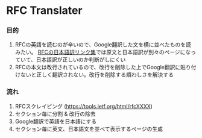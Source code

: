 
# RFC Translater

### 目的
1. RFCの英語を読むのが辛いので、Google翻訳した文を横に並べたものを読みたい。
[RFCの日本語訳リンク集](https://www.nic.ad.jp/ja/tech/rfc-jp-links.html)では原文と日本語訳が別々のページになっていて、日本語訳が正しいのか判断がしにくい
2. RFCの本文は改行されているので、改行を削除した上でGoogle翻訳に貼り付けないと正しく翻訳されない。改行を削除する煩わしさを解決する

### 流れ
1. RFCスクレイピング (https://tools.ietf.org/html/rfcXXXX)
2. セクション毎に分割 & 改行の除去
3. Google翻訳で英語を日本語にする
4. セクション毎に英文、日本語文を並べて表示するページの生成
